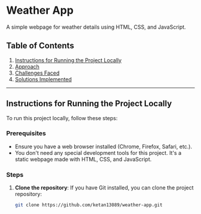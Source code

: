 # Weather App

A simple webpage for weather details using HTML, CSS, and JavaScript.

## Table of Contents
1. [Instructions for Running the Project Locally](#instructions-for-running-the-project-locally)
2. [Approach](#approach)
3. [Challenges Faced](#challenges-faced)
4. [Solutions Implemented](#solutions-implemented)

---

## Instructions for Running the Project Locally

To run this project locally, follow these steps:

### Prerequisites

- Ensure you have a web browser installed (Chrome, Firefox, Safari, etc.).
- You don't need any special development tools for this project. It's a static webpage made with HTML, CSS, and JavaScript.

### Steps

1. **Clone the repository**:
   If you have Git installed, you can clone the project repository:

   ```bash
   git clone https://github.com/ketan13089/weather-app.git
